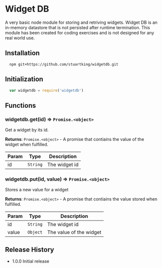 Widget DB
=========

A very basic node module for storing and retriving widgets. Widget DB is an in-memory datastore that is not persisted after runtime termination. This module has been created for coding exercises and is not designed for any real world use. 

## Installation

```shell
  npm git+https://github.com/stuartking/widgetdb.git
```

## Initialization

```js
  var widgetdb = require('widgetdb')
```

## Functions

### widgetdb.get(id) ⇒ <code>Promise.&lt;object&gt;</code>
Get a widget by its id.

**Returns**: <code>Promise.&lt;object&gt;</code> - A promise that contiains
the value of the widget when fulfilled.

| Param | Type | Description |
| --- | --- | --- |
| id | <code>String</code> | The widget id |

<a name="WidgetDB+put"></a>

### widgetdb.put(id, value) ⇒ <code>Promise.&lt;object&gt;</code>
Stores a new value for a widget

**Returns**: <code>Promise.&lt;object&gt;</code> - A promise that contiains
the value stored when fulfilled.

| Param | Type | Description |
| --- | --- | --- |
| id | <code>String</code> | The widget id |
| value | <code>Object</code> | The value of the widget |


## Release History

* 1.0.0 Initial release